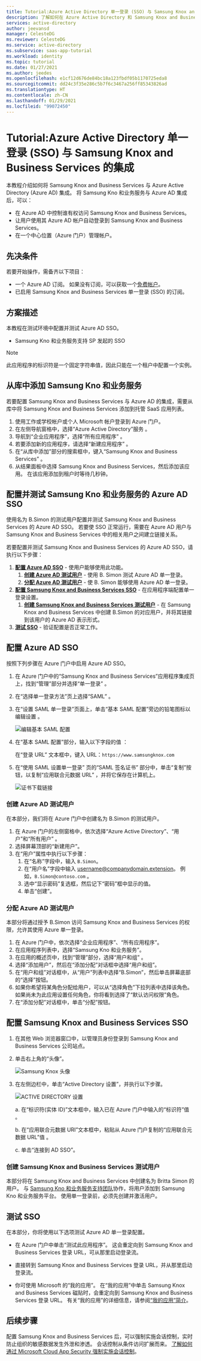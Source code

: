 ```yaml
---
title: Tutorial:Azure Active Directory 单一登录 (SSO) 与 Samsung Knox and Business Services 的集成 | Microsoft Docs
description: 了解如何在 Azure Active Directory 和 Samsung Knox and Business Services 之间配置单一登录。
services: active-directory
author: jeevansd
manager: CelesteDG
ms.reviewer: CelesteDG
ms.service: active-directory
ms.subservice: saas-app-tutorial
ms.workload: identity
ms.topic: tutorial
ms.date: 01/27/2021
ms.author: jeedes
ms.openlocfilehash: e1cf12d676de84bc18a123fbdf05b1170725eda8
ms.sourcegitcommit: dd24c3f35e286c5b7f6c3467a256ff85343826ad
ms.translationtype: HT
ms.contentlocale: zh-CN
ms.lasthandoff: 01/29/2021
ms.locfileid: "99072450"
---
```

# <a name="tutorial-azure-active-directory-single-sign-on-sso-integration-with-samsung-knox-and-business-services"></a>Tutorial:Azure Active Directory 单一登录 (SSO) 与 Samsung Knox and Business Services 的集成

本教程介绍如何将 Samsung Knox and Business Services 与 Azure Active Directory (Azure AD) 集成。 将 Samsung Kno 和业务服务与 Azure AD 集成后，可以：

* 在 Azure AD 中控制谁有权访问 Samsung Knox and Business Services。
* 让用户使用其 Azure AD 帐户自动登录到 Samsung Knox and Business Services。
* 在一个中心位置（Azure 门户）管理帐户。

## <a name="prerequisites"></a>先决条件

若要开始操作，需备齐以下项目：

* 一个 Azure AD 订阅。 如果没有订阅，可以获取一个[免费帐户](https://azure.microsoft.com/free/)。
* 已启用 Samsung Knox and Business Services 单一登录 (SSO) 的订阅。

## <a name="scenario-description"></a>方案描述

本教程在测试环境中配置并测试 Azure AD SSO。

* Samsung Kno 和业务服务支持 SP 发起的 SSO

> [!NOTE]
> 此应用程序的标识符是一个固定字符串值，因此只能在一个租户中配置一个实例。

## <a name="adding-samsung-knox-and-business-services-from-the-gallery"></a>从库中添加 Samsung Kno 和业务服务

若要配置 Samsung Knox and Business Services 与 Azure AD 的集成，需要从库中将 Samsung Knox and Business Services 添加到托管 SaaS 应用列表。

1. 使用工作或学校帐户或个人 Microsoft 帐户登录到 Azure 门户。
1. 在左侧导航窗格中，选择“Azure Active Directory”服务  。
1. 导航到“企业应用程序”，选择“所有应用程序”   。
1. 若要添加新的应用程序，请选择“新建应用程序”  。
1. 在“从库中添加”部分的搜索框中，键入“Samsung Knox and Business Services” 。
1. 从结果面板中选择 Samsung Knox and Business Services，然后添加该应用。 在该应用添加到租户时等待几秒钟。

## <a name="configure-and-test-azure-ad-sso-for-samsung-knox-and-business-services"></a>配置并测试 Samsung Kno 和业务服务的 Azure AD SSO

使用名为 B.Simon 的测试用户配置并测试 Samsung Knox and Business Services 的 Azure AD SSO。 若要使 SSO 正常运行，需要在 Azure AD 用户与 Samsung Knox and Business Services 中的相关用户之间建立链接关系。

若要配置并测试 Samsung Knox and Business Services 的 Azure AD SSO，请执行以下步骤：

1. **[配置 Azure AD SSO](#configure-azure-ad-sso)** - 使用户能够使用此功能。
    1. **[创建 Azure AD 测试用户](#create-an-azure-ad-test-user)** - 使用 B. Simon 测试 Azure AD 单一登录。
    1. **[分配 Azure AD 测试用户](#assign-the-azure-ad-test-user)** - 使 B. Simon 能够使用 Azure AD 单一登录。
1. **[配置 Samsung Knox and Business Services SSO](#configure-samsung-knox-and-business-services-sso)** - 在应用程序端配置单一登录设置。
    1. **[创建 Samsung Knox and Business Services 测试用户](#create-samsung-knox-and-business-services-test-user)** - 在 Samsung Knox and Business Services 中创建 B.Simon 的对应用户，并将其链接到该用户的 Azure AD 表示形式。
1. **[测试 SSO](#test-sso)** - 验证配置是否正常工作。

## <a name="configure-azure-ad-sso"></a>配置 Azure AD SSO

按照下列步骤在 Azure 门户中启用 Azure AD SSO。

1. 在 Azure 门户中的“Samsung Knox and Business Services”应用程序集成页上，找到“管理”部分并选择“单一登录”  。
1. 在“选择单一登录方法”页上选择“SAML” 。
1. 在“设置 SAML 单一登录”页面上，单击“基本 SAML 配置”旁边的铅笔图标以编辑设置 。

   ![编辑基本 SAML 配置](common/edit-urls.png)

1. 在“基本 SAML 配置”部分，输入以下字段的值  ：

    在“登录 URL”  文本框中，键入 URL：`https://www.samsungknox.com`

1. 在“使用 SAML 设置单一登录”  页的“SAML 签名证书”  部分中，单击“复制”按钮，以复制“应用联合元数据 URL”  ，并将它保存在计算机上。

    ![证书下载链接](common/copy-metadataurl.png)

### <a name="create-an-azure-ad-test-user"></a>创建 Azure AD 测试用户

在本部分，我们将在 Azure 门户中创建名为 B.Simon 的测试用户。

1. 在 Azure 门户的左侧窗格中，依次选择“Azure Active Directory”、“用户”和“所有用户”  。
1. 选择屏幕顶部的“新建用户”。
1. 在“用户”属性中执行以下步骤：
   1. 在“名称”字段中，输入 `B.Simon`。  
   1. 在“用户名”字段中输入 username@companydomain.extension。 例如，`B.Simon@contoso.com` 。
   1. 选中“显示密码”复选框，然后记下“密码”框中显示的值。
   1. 单击“创建”。

### <a name="assign-the-azure-ad-test-user"></a>分配 Azure AD 测试用户

本部分将通过授予 B.Simon 访问 Samsung Knox and Business Services 的权限，允许其使用 Azure 单一登录。

1. 在 Azure 门户中，依次选择“企业应用程序”、“所有应用程序”。 
1. 在应用程序列表中，选择“Samsung Kno 和业务服务”。
1. 在应用的概述页中，找到“管理”部分，选择“用户和组” 。
1. 选择“添加用户”，然后在“添加分配”对话框中选择“用户和组”。
1. 在“用户和组”对话框中，从“用户”列表中选择“B.Simon”，然后单击屏幕底部的“选择”按钮。
1. 如果你希望将某角色分配给用户，可以从“选择角色”下拉列表中选择该角色。 如果尚未为此应用设置任何角色，你将看到选择了“默认访问权限”角色。
1. 在“添加分配”对话框中，单击“分配”按钮。

## <a name="configure-samsung-knox-and-business-services-sso"></a>配置 Samsung Knox and Business Services SSO

1. 在其他 Web 浏览器窗口中，以管理员身份登录到 Samsung Knox and Business Services 公司站点。

1. 单击右上角的“头像”。

    ![Samsung Knox 头像](./media/samsung-knox-and-business-services-tutorial/avatar.png)

1. 在左侧边栏中，单击“Active Directory 设置”，并执行以下步骤。

    ![ACTIVE DIRECTORY 设置](./media/samsung-knox-and-business-services-tutorial/sso-settings.png)

    a. 在“标识符(实体 ID)”文本框中，输入已在 Azure 门户中输入的“标识符”值 。

    b. 在“应用联合元数据 URI”文本框中，粘贴从 Azure 门户复制的“应用联合元数据 URL”值 。

    c. 单击“连接到 AD SSO”。

### <a name="create-samsung-knox-and-business-services-test-user"></a>创建 Samsung Knox and Business Services 测试用户

本部分将在 Samsung Knox and Business Services 中创建名为 Britta Simon 的用户。 与 [Samsung Kno 和业务服务支持团队](mailto:noreplyk.sec@samsung.com)协作，将用户添加到 Samsung Kno 和业务服务平台。 使用单一登录前，必须先创建并激活用户。

## <a name="test-sso"></a>测试 SSO 

在本部分，你将使用以下选项测试 Azure AD 单一登录配置。 

* 在 Azure 门户中单击“测试此应用程序”。 这会重定向到 Samsung Knox and Business Services 登录 URL，可从那里启动登录流。 

* 直接转到 Samsung Knox and Business Services 登录 URL，并从那里启动登录流。

* 你可使用 Microsoft 的“我的应用”。 在“我的应用”中单击 Samsung Knox and Business Services 磁贴时，会重定向到 Samsung Knox and Business Services 登录 URL。 有关“我的应用”的详细信息，请参阅[“我的应用”简介](https://docs.microsoft.com/azure/active-directory/active-directory-saas-access-panel-introduction)。


## <a name="next-steps"></a>后续步骤

配置 Samsung Knox and Business Services 后，可以强制实施会话控制，实时防止组织的敏感数据发生外泄和渗透。 会话控制从条件访问扩展而来。 [了解如何通过 Microsoft Cloud App Security 强制实施会话控制](https://docs.microsoft.com/cloud-app-security/proxy-deployment-any-app)。


